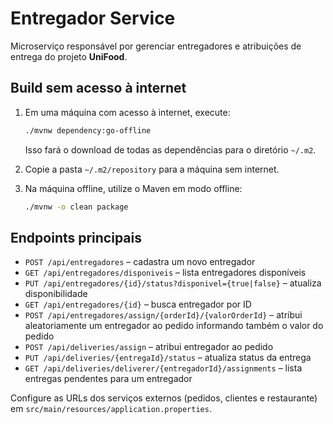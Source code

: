 # Entregador Service

Microserviço responsável por gerenciar entregadores e atribuições de entrega do projeto **UniFood**.

## Build sem acesso à internet

1. Em uma máquina com acesso à internet, execute:

   ```bash
   ./mvnw dependency:go-offline
   ```

   Isso fará o download de todas as dependências para o diretório `~/.m2`.
2. Copie a pasta `~/.m2/repository` para a máquina sem internet.
3. Na máquina offline, utilize o Maven em modo offline:

   ```bash
   ./mvnw -o clean package
   ```

## Endpoints principais

- `POST /api/entregadores` – cadastra um novo entregador
- `GET /api/entregadores/disponiveis` – lista entregadores disponíveis
- `PUT /api/entregadores/{id}/status?disponivel={true|false}` – atualiza disponibilidade
- `GET /api/entregadores/{id}` – busca entregador por ID
- `POST /api/entregadores/assign/{orderId}/{valorOrderId}` – atribui aleatoriamente um entregador ao pedido informando também o valor do pedido
- `POST /api/deliveries/assign` – atribui entregador ao pedido
- `PUT /api/deliveries/{entregaId}/status` – atualiza status da entrega
- `GET /api/deliveries/deliverer/{entregadorId}/assignments` – lista entregas pendentes para um entregador

Configure as URLs dos serviços externos (pedidos, clientes e restaurante) em `src/main/resources/application.properties`.

